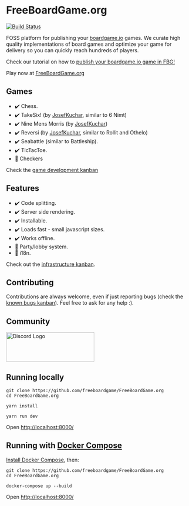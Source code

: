 # FreeBoardGame.org
[![Build Status](https://travis-ci.com/freeboardgame/FreeBoardGame.org.svg?branch=master)](https://travis-ci.com/freeboardgame/FreeBoardGame.org)

FOSS platform for publishing your [boardgame.io](https://boardgame.io) games. We curate high quality implementations of board games and optimize your game for delivery so you can quickly reach hundreds of players.

Check our tutorial on how to [publish your boardgame.io game in FBG!](https://freeboardgame.org/blog)

Play now at [FreeBoardGame.org](https://FreeBoardGame.org/)

## Games

- :heavy_check_mark: Chess.
- :heavy_check_mark: TakeSix! (by [JosefKuchar](https://github.com/JosefKuchar), similar to 6 Nimt)
- :heavy_check_mark: Nine Mens Morris (by [JosefKuchar](https://github.com/JosefKuchar))
- :heavy_check_mark: Reversi (by [JosefKuchar](https://github.com/JosefKuchar), similar to Rollit and Othelo)
- :heavy_check_mark: Seabattle (similar to Battleship).
- :heavy_check_mark: TicTacToe.
- :construction: Checkers

Check the [game development kanban](https://github.com/freeboardgame/FreeBoardGame.org/projects/11)

## Features

- :heavy_check_mark: Code splitting.
- :heavy_check_mark: Server side rendering.
- :heavy_check_mark: Installable.
- :heavy_check_mark: Loads fast - small javascript sizes.
- :heavy_check_mark: Works offline.
- :construction: Party/lobby system.
- :construction: i18n.

Check out the [infrastructure kanban](https://github.com/freeboardgame/FreeBoardGame.org/projects/6).

## Contributing

Contributions are always welcome, even if just reporting bugs (check the [known bugs kanban](https://github.com/freeboardgame/FreeBoardGame.org/projects/13)). Feel free to ask for any help :).

## Community

<a href="https://discord.gg/AaE6n3n" target="_blank"><img src="https://discordapp.com/assets/fc0b01fe10a0b8c602fb0106d8189d9b.png" alt="Discord Logo" width="240" height="80" /></a>

## Running locally

```
git clone https://github.com/freeboardgame/FreeBoardGame.org
cd FreeBoardGame.org

yarn install

yarn run dev
```
Open [http://localhost:8000/](http://localhost:8000/)

## Running with [Docker Compose](https://docs.docker.com/compose/)

[Install Docker Compose](https://docs.docker.com/compose/install/), then:

```
git clone https://github.com/freeboardgame/FreeBoardGame.org
cd FreeBoardGame.org

docker-compose up --build
```

Open [http://localhost:8000/](http://localhost:8000/)
